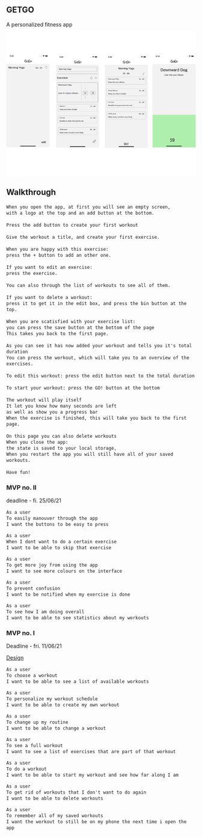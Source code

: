 ## GETGO

A personalized fitness app

![preview](./assets/Examples/preview.png)

## Walkthrough

```
When you open the app, at first you will see an empty screen, 
with a logo at the top and an add button at the bottom.

Press the add button to create your first workout

Give the workout a title, and create your first exercise.

When you are happy with this exercise:
press the + button to add an other one.

If you want to edit an exercise: 
press the exercise.

You can also through the list of workouts to see all of them.

If you want to delete a workout:
press it to get it in the edit box, and press the bin button at the top.

When you are scatisfied with your exercise list:
you can press the save button at the bottom of the page
This takes you back to the first page.

As you can see it has now added your workout and tells you it's total duration
You can press the workout, which will take you to an overview of the exercises.

To edit this workout: press the edit button next to the total duration

To start your workout: press the GO! button at the bottom

The workout will play itself
It let you know how many seconds are left
as well as show you a progress bar
When the exercise is finished, this will take you back to the first page.

On this page you can also delete workouts
When you close the app:
the state is saved to your local storage,
When you restart the app you will still have all of your saved workouts.

Have fun!
```

### MVP no. II

deadline - fi. 25/06/21

```
As a user
To easily manouver through the app
I want the buttons to be easy to press
```
<!-- ```
As a user
When I want to take a break
I want to be able to pause my exercise
``` -->
```
As a user
When I dont want to do a certain exercise
I want to be able to skip that exercise
```
```
As a user
To get more joy from using the app
I want to see more colours on the interface
```
```
As a user
To prevent confusion
I want to be notified when my exercise is done
```
```
As a user
To see how I am doing overall
I want to be able to see statistics about my workouts
```

### MVP no. I

Deadline - fri. 11/06/21

[Design](https://www.figma.com/file/1hWRTcunU7XxMsq6zxaSZ4/GetGo?node-id=0%3A1)

``` 
As a user
To choose a workout
I want to be able to see a list of available workouts
```
```
As a user
To personalize my workout schedule
I want to be able to create my own workout
```
```
As a user
To change up my routine
I want to be able to change a workout
```
```
As a user
To see a full workout
I want to see a list of exercises that are part of that workout
```
```
As a user
To do a workout
I want to be able to start my workout and see how far along I am
```
```
As a user
To get rid of workouts that I don't want to do again
I want to be able to delete workouts
```
```
As a user
To remember all of my saved workouts
I want the workout to still be on my phone the next time i open the app
```